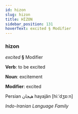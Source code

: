 ```yaml
---
id: hizon
slug: hizon
title: HİZON
sidebar_position: 131
hoverText: excited § Modifier
---
```


### hizon

*excited* **§** Modifier

**Verb**: to be excited

**Noun**: excitement

**Modifier**: excited

Persian هیجان hayajân  [hiːˈdʒɒːn]

*Indo-Iranian Language Family*